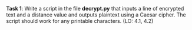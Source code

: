 **Task 1**: Write a script in the file **decrypt.py** that inputs a line of encrypted text and a distance value and outputs plaintext using a Caesar cipher. The script should work for any printable characters. (LO: 4.1, 4.2)
